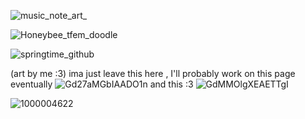 ![music_note_art_](https://github.com/user-attachments/assets/47728d01-3e7c-48b2-949d-260a5ba66044)

![Honeybee_tfem_doodle](https://github.com/user-attachments/assets/8cf531cf-047e-4e9e-8624-806a0034fb33) 

![springtime_github](https://github.com/user-attachments/assets/87981f75-0e75-41bc-8be2-328bebbfee93)

(art by me :3)
ima just leave this here , I'll probably work on this page eventually 
![Gd27aMGbIAADO1n](https://github.com/user-attachments/assets/95fe2359-87e8-4c4f-8bd2-0a5a7a34f26c)
and this :3
![GdMMOlgXEAETTgI](https://github.com/user-attachments/assets/6ed31ddc-5cf4-4441-b4dd-6cfd00e54389)

![1000004622](https://github.com/user-attachments/assets/6b194388-3734-40d1-8fb5-b7031c2ef462)


<!---
ELECTRICDREAMZ/ELECTRICDREAMZ is a ✨ special ✨ repository because its `README.md` (this file) appears on your GitHub profile.
You can click the Preview link to take a look at your changes.
--->
